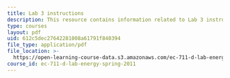 ```yaml
---
title: Lab 3 instructions
description: This resource contains information related to Lab 3 instructions.
type: courses
layout: pdf
uid: 612c5dec27642281008a61791f840394
file_type: application/pdf
file_location: >-
  https://open-learning-course-data.s3.amazonaws.com/ec-711-d-lab-energy-spring-2011/612c5dec27642281008a61791f840394_MITEC_711S11_lab3.pdf
course_id: ec-711-d-lab-energy-spring-2011
---
```

